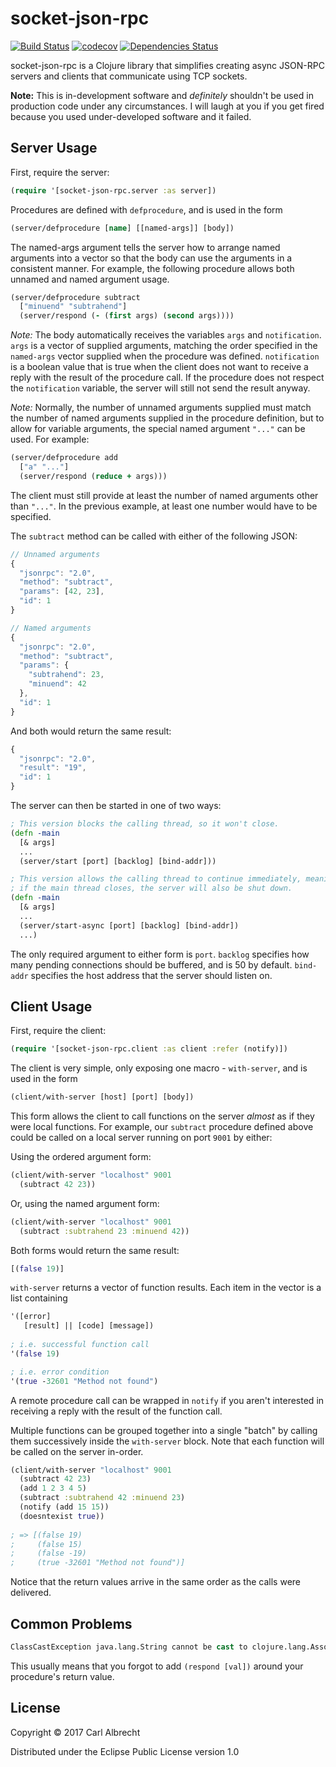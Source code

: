 # socket-json-rpc

[![Build Status](https://travis-ci.org/invlpg/socket-json-rpc.svg?branch=master)](https://travis-ci.org/invlpg/socket-json-rpc)
[![codecov](https://codecov.io/gh/invlpg/socket-json-rpc/branch/master/graph/badge.svg)](https://codecov.io/gh/invlpg/socket-json-rpc)
[![Dependencies Status](https://jarkeeper.com/invlpg/socket-json-rpc/status.svg)](https://jarkeeper.com/invlpg/socket-json-rpc)

socket-json-rpc is a Clojure library that simplifies creating async JSON-RPC
servers and clients that communicate using TCP sockets.

**Note:** This is in-development software and _definitely_ shouldn't be used in
production code under any circumstances. I will laugh at you if you get fired
because you used under-developed software and it failed.

## Server Usage

First, require the server:

```clojure
(require '[socket-json-rpc.server :as server])
```

Procedures are defined with `defprocedure`, and is used in the form

```clojure
(server/defprocedure [name] [[named-args]] [body])
```

The named-args argument tells the server how to arrange named arguments into a
vector so that the body can use the arguments in a consistent manner. For
example, the following procedure allows both unnamed and named argument usage.

```clojure
(server/defprocedure subtract
  ["minuend" "subtrahend"]
  (server/respond (- (first args) (second args))))
```

*Note:* The body automatically receives the variables `args` and `notification`.
`args` is a vector of supplied arguments, matching the order specified in the
`named-args` vector supplied when the procedure was defined. `notification` is a
boolean value that is true when the client does not want to receive a reply with
the result of the procedure call. If the procedure does not respect the
`notification` variable, the server will still not send the result anyway.

*Note:* Normally, the number of unnamed arguments supplied must match the number
of named arguments supplied in the procedure definition, but to allow for
variable arguments, the special named argument `"..."` can be used. For example:

```clojure
(server/defprocedure add
  ["a" "..."]
  (server/respond (reduce + args)))
```

The client must still provide at least the number of named arguments other than
`"..."`. In the previous example, at least one number would have to be specified.

The `subtract` method can be called with either of the following JSON:

```javascript
// Unnamed arguments
{
  "jsonrpc": "2.0",
  "method": "subtract",
  "params": [42, 23],
  "id": 1
}
```

```javascript
// Named arguments
{
  "jsonrpc": "2.0",
  "method": "subtract",
  "params": {
    "subtrahend": 23,
    "minuend": 42
  },
  "id": 1
}
```

And both would return the same result:

```javascript
{
  "jsonrpc": "2.0",
  "result": "19",
  "id": 1
}
```

The server can then be started in one of two ways:

```clojure
; This version blocks the calling thread, so it won't close.
(defn -main
  [& args]
  ...
  (server/start [port] [backlog] [bind-addr]))
```

```clojure
; This version allows the calling thread to continue immediately, meaning that
; if the main thread closes, the server will also be shut down.
(defn -main
  [& args]
  ...
  (server/start-async [port] [backlog] [bind-addr])
  ...)
```

The only required argument to either form is `port`. `backlog` specifies how many
pending connections should be buffered, and is 50 by default. `bind-addr`
specifies the host address that the server should listen on.

## Client Usage

First, require the client:

```clojure
(require '[socket-json-rpc.client :as client :refer (notify)])
```

The client is very simple, only exposing one macro - `with-server`, and is used
in the form

```clojure
(client/with-server [host] [port] [body])
```

This form allows the client to call functions on the server *almost* as if they
were local functions. For example, our `subtract` procedure defined above could
be called on a local server running on port `9001` by either:

Using the ordered argument form:

```clojure
(client/with-server "localhost" 9001
  (subtract 42 23))
```

Or, using the named argument form:

```clojure
(client/with-server "localhost" 9001
  (subtract :subtrahend 23 :minuend 42))
```

Both forms would return the same result:

```clojure
[(false 19)]
```

`with-server` returns a vector of function results. Each item in the vector is a
list containing

```clojure
'([error] 
   [result] || [code] [message])
  
; i.e. successful function call
'(false 19)

; i.e. error condition
'(true -32601 "Method not found")
```

A remote procedure call can be wrapped in `notify` if you aren't interested in
receiving a reply with the result of the function call.

Multiple functions can be grouped together into a single "batch" by calling them
successively inside the `with-server` block. Note that each function will be
called on the server in-order.

```clojure
(client/with-server "localhost" 9001
  (subtract 42 23)
  (add 1 2 3 4 5)
  (subtract :subtrahend 42 :minuend 23)
  (notify (add 15 15))
  (doesntexist true))
  
; => [(false 19)
;     (false 15)
;     (false -19)
;     (true -32601 "Method not found")]
```

Notice that the return values arrive in the same order as the calls were
delivered. 

## Common Problems

```clojure
ClassCastException java.lang.String cannot be cast to clojure.lang.Associative
```

This usually means that you forgot to add `(respond [val])` around your procedure's
return value.

## License

Copyright © 2017 Carl Albrecht

Distributed under the Eclipse Public License version 1.0
